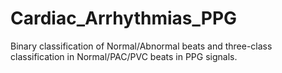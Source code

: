 # Cardiac_Arrhythmias_PPG
Binary classification of Normal/Abnormal beats and three-class classification in Normal/PAC/PVC beats in PPG signals. 
